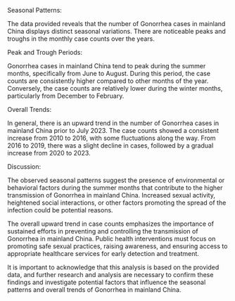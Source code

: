Seasonal Patterns: 

The data provided reveals that the number of Gonorrhea cases in mainland China displays distinct seasonal variations. There are noticeable peaks and troughs in the monthly case counts over the years.

Peak and Trough Periods: 

Gonorrhea cases in mainland China tend to peak during the summer months, specifically from June to August. During this period, the case counts are consistently higher compared to other months of the year. Conversely, the case counts are relatively lower during the winter months, particularly from December to February.

Overall Trends: 

In general, there is an upward trend in the number of Gonorrhea cases in mainland China prior to July 2023. The case counts showed a consistent increase from 2010 to 2016, with some fluctuations along the way. From 2016 to 2019, there was a slight decline in cases, followed by a gradual increase from 2020 to 2023.

Discussion: 

The observed seasonal patterns suggest the presence of environmental or behavioral factors during the summer months that contribute to the higher transmission of Gonorrhea in mainland China. Increased sexual activity, heightened social interactions, or other factors promoting the spread of the infection could be potential reasons.

The overall upward trend in case counts emphasizes the importance of sustained efforts in preventing and controlling the transmission of Gonorrhea in mainland China. Public health interventions must focus on promoting safe sexual practices, raising awareness, and ensuring access to appropriate healthcare services for early detection and treatment.

It is important to acknowledge that this analysis is based on the provided data, and further research and analysis are necessary to confirm these findings and investigate potential factors that influence the seasonal patterns and overall trends of Gonorrhea in mainland China.